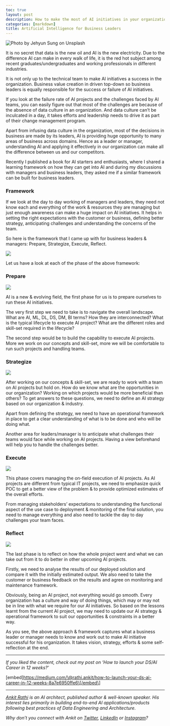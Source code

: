 ```yaml
---
toc: true
layout: post
description: How to make the most of AI initiatives in your organization?
categories: [markdown]
title: Artificial Intelligence for Business Leaders
---
```


![Photo by [Jehyun Sung](https://unsplash.com/@jaysung?utm_source=unsplash&utm_medium=referral&utm_content=creditCopyText) on [Unsplash](https://unsplash.com/search/photos/leaders?utm_source=unsplash&utm_medium=referral&utm_content=creditCopyText)](https://cdn-images-1.medium.com/max/1200/1*J8upfmjxMdQDCppmtfZnCg.jpeg)

It is no secret that data is the new oil and AI is the new electricity. Due to the difference AI can make in every walk of life, it is the red hot subject among recent graduates/undergraduates and working professionals in different industries.

It is not only up to the technical team to make AI initiatives a success in the organization. Business value creation in driven top-down so business leaders is equally responsible for the success or failure of AI initiatives.

If you look at the failure rate of AI projects and the challenges faced by AI teams, you can easily figure out that most of the challenges are because of the absence of data culture in an organization. And data culture can’t be inculcated in a day, it takes efforts and leadership needs to drive it as part of their change management program.

Apart from infusing data culture in the organization, most of the decisions in business are made by its leaders, AI is providing huge opportunity to many areas of business across domains. Hence as a leader or manager, understanding AI and applying it effectively in our organization can make all the difference between us and our competitors.

Recently I published a book for AI starters and enthusiasts, where I shared a learning framework on how they can get into AI and during my discussions with managers and business leaders, they asked me if a similar framework can be built for business leaders.

### Framework

If we look at the day to day working of managers and leaders, they need not know each and everything of the work & resources they are managing but just enough awareness can make a huge impact on AI initiatives. It helps in setting the right expectations with the customer or business, defining better strategy, anticipating challenges and understanding the concerns of the team.

So here is the framework that I came up with for business leaders & managers: Prepare, Strategize, Execute, Reflect.

![](https://cdn-images-1.medium.com/max/800/1*aY5a9cKjsXfgBOXWk5VcWQ.png)

Let us have a look at each of the phase of the above framework:

### Prepare

![](https://cdn-images-1.medium.com/max/800/0*cwPtydKOq61YUHq_)

AI is a new & evolving field, the first phase for us is to prepare ourselves to run these AI initiatives.

The very first step we need to take is to navigate the overall landscape. What are AI, ML, DL, DS, DM, BI terms? How they are interconnected? What is the typical lifecycle to execute AI project? What are the different roles and skill-set required in the lifecycle?

The second step would be to build the capability to execute AI projects. More we work on our concepts and skill-set, more we will be comfortable to run such projects and handling teams.

### Strategize

![](https://cdn-images-1.medium.com/max/800/0*JtXoL69kR3KjXikI)

After working on our concepts & skill-set, we are ready to work with a team on AI projects but hold on. How do we know what are the opportunities in our organization? Working on which projects would be more beneficial than others? To get answers to these questions, we need to define an AI strategy based on our organization & industry.

Apart from defining the strategy, we need to have an operational framework in place to get a clear understanding of what is to be done and who will be doing what.

Another area for leaders/manager is to anticipate what challenges their teams would face while working on AI projects. Having a view beforehand will help you to handle the challenges better.

### Execute

![](https://cdn-images-1.medium.com/max/800/0*rIqg9-0ptv3mhlw7)

This phase covers managing the on-field execution of AI projects. As AI projects are different from typical IT projects, we need to emphasize quick POC to get a better view of the problem & to provide optimized estimates of the overall efforts.

From managing stakeholders’ expectations to understanding the functional aspect of the use case to deployment & monitoring of the final solution, you need to manage everything and also need to tackle the day to day challenges your team faces.

### Reflect

![](https://cdn-images-1.medium.com/max/800/0*q9sYzspRddhuguDB)

The last phase is to reflect on how the whole project went and what we can take out from it to do better in other upcoming AI projects.

Firstly, we need to analyse the results of our deployed solution and compare it with the initially estimated output. We also need to take the customer or business feedback on the results and agree on monitoring and maintenance framework.

Obviously, being an AI project, not everything would go smooth. Every organization has a culture and way of doing things, which may or may not be in line with what we require for our AI initiatives. So based on the lessons learnt from the current AI project, we may need to update our AI strategy & operational framework to suit our opportunities & constraints in a better way.

As you see, the above approach & framework captures what a business leader or manager needs to know and work out to make AI initiative successful for his organization. It takes vision, strategy, efforts & some self-reflection at the end.

------------------------------------------------------------------------

*If you liked the content, check out my post on ‘How to launch your DS/AI Career in 12 weeks?’*

\[embed\]https://medium.com/\@rathi.ankit/how-to-launch-your-ds-ai-career-in-12-weeks-8a7e6950ffe6\[/embed\]

------------------------------------------------------------------------

[*Ankit Rathi*](https://www.ankitrathi.com/) *is an AI architect, published author & well-known speaker. His interest lies primarily in building end-to-end AI applications/products following best practices of Data Engineering and Architecture.*

*Why don’t you connect with Ankit on* [*Twitter*](https://twitter.com/rathiankit)*,* [*LinkedIn*](https://www.linkedin.com/in/ankitrathi/) *or* [*Instagram*](https://instagram.com/ankitrathi/)*?*
